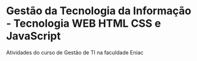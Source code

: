 # Gestão da Tecnologia da Informação - Tecnologia WEB HTML CSS e JavaScript

 Atividades do curso de Gestão de TI na faculdade Eniac